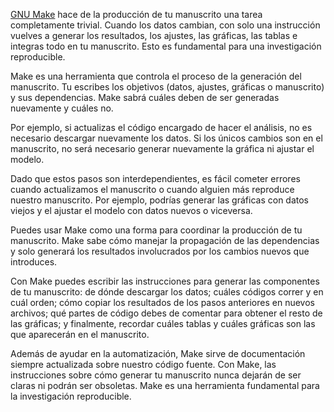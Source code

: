 [GNU Make](https://en.wikipedia.org/wiki/Make_(software)) hace de la producción de tu manuscrito una
tarea completamente trivial. Cuando los datos cambian, con solo una instrucción vuelves a generar
los resultados, los ajustes, las gráficas, las tablas e integras todo en tu manuscrito. Esto es
fundamental para una investigación reproducible.

Make es una herramienta que controla el proceso de la generación del manuscrito. Tu escribes los
objetivos (datos, ajustes, gráficas o manuscrito) y sus dependencias. Make sabrá cuáles deben de ser
generadas nuevamente y cuáles no.

Por ejemplo, si actualizas el código encargado de hacer el análisis, no es necesario descargar
nuevamente los datos. Si los únicos cambios son en el manuscrito, no será necesario generar
nuevamente la gráfica ni ajustar el modelo.

Dado que estos pasos son interdependientes, es fácil cometer errores cuando actualizamos el
manuscrito o cuando alguien más reproduce nuestro manuscrito. Por ejemplo, podrías generar las
gráficas con datos viejos y el ajustar el modelo con datos nuevos o viceversa.

Puedes usar Make como una forma para coordinar la producción de tu manuscrito. Make sabe cómo
manejar la propagación de las dependencias y solo generará los resultados involucrados por los
cambios nuevos que introduces.

Con Make puedes escribir las instrucciones para generar las componentes de tu manuscrito: de dónde
descargar los datos; cuáles códigos correr y en cuál orden; cómo copiar los resultados de los pasos
anteriores en nuevos archivos; qué partes de código debes de comentar para obtener el resto de las
gráficas; y finalmente, recordar cuáles tablas y cuáles gráficas son las que aparecerán en el
manuscrito.

Además de ayudar en la automatización, Make sirve de documentación siempre actualizada sobre nuestro
código fuente. Con Make, las instrucciones sobre cómo generar tu manuscrito nunca dejarán de ser
claras ni podrán ser obsoletas. Make es una herramienta fundamental para la investigación
reproducible.

